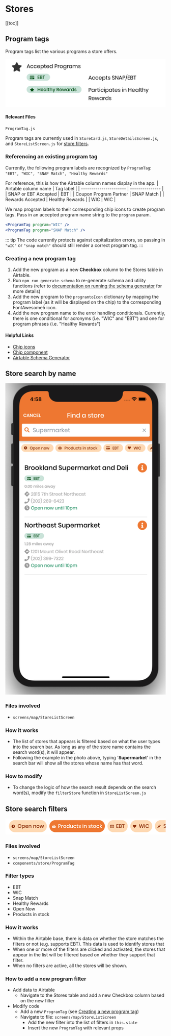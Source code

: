 # Stores
[[toc]]
## Program tags
Program tags list the various programs a store offers. 

![programtags](../assets/stores/programtags.png)


#### Relevant Files

`ProgramTag.js`

Program tags are currently used in `StoreCard.js`, `StoreDetailsScreen.js`, and `StoreListScreen.js` for [store filters](#store-search-filters).

### Referencing an existing program tag

Currently, the following program labels are recognized by `ProgramTag`: `"EBT", "WIC", "SNAP Match", "Healthy Rewards"`

For reference, this is how the Airtable column names display in the app.
| Airtable column name   | Tag label       |
| ---------------------- | --------------- |
| SNAP or EBT Accepted   | EBT             |
| Coupon Program Partner | SNAP Match      |
| Rewards Accepted       | Healthy Rewards |
| WIC                    | WIC             |


We map program labels to their corresponding chip icons to create program tags. Pass in an accepted program name string to the `program` param.

```jsx
<ProgramTag program="WIC" />
<ProgramTag program="SNAP Match" />
```
::: tip
The code currently protects against capitalization errors, so passing in `"wIC"` or `"snap match"` should still render a correct program tag.
::: 

### Creating a new program tag

1. Add the new program as a new **Checkbox** column to the Stores table in Airtable.
2. Run `npm run generate-schema` to re-generate schema and utility functions (refer to [documentation on running the schema generator](/shared/airtable.html#running-the-generator) for more details)
3. Add the new program to the `programtoIcon` dictionary by mapping the program label (as it will be displayed on the chip) to the corresponding FontAwesome5 icon.
4. Add the new program name to the error handling conditionals. Currently, there is one conditional for acronyms (i.e. "WIC" and "EBT") and one for program phrases (i.e. "Healthy Rewards")

#### Helpful Links

- [Chip icons](https://callstack.github.io/react-native-paper/icons.html)
- [Chip component](https://callstack.github.io/react-native-paper/chip.html)
- [Airtable Schema Generator](shared/airtable.html#airtable-schema-generator)

## Store search by name
![storesearch](../assets/stores/storesearch.png)

### Files involved

- `screens/map/StoreListScreen`

### How it works

- The list of stores that appears is filtered based on what the user types into the search bar. As long as any of the store name contains the search word(s), it will appear.
- Following the example in the photo above, typing '**Supermarket**' in the search bar will show all the stores whose name has that word.

### How to modify

- To change the logic of how the search result depends on the search word(s), modify the `filterStore` function in `StoreListScreen.js`

## Store search filters
![filters](../assets/stores/filters.png)

### Files involved

- `screens/map/StoreListScreen`
- `components/store/ProgramTag`

### Filter types

- EBT
- WIC
- Snap Match
- Healthy Rewards
- Open Now
- Products in stock

### How it works

- Within the Airtable base, there is data on whether the store matches the filters or not (e.g. supports EBT). This data is used to identify stores that
- When one or more of the filters are clicked and activated, the stores that appear in the list will be filtered based on whether they support that filter.
- When no filters are active, all the stores will be shown.

### How to add a new program filter

- Add data to Airtable
    - Navigate to the Stores table and add a new Checkbox column based on the new filter
- Modify code
    - Add a new `ProgramTag` (see [Creating a new program tag](#creating-a-new-program-tag))
    - Navigate to file: `screens/map/StoreListScreen`
        - Add the new filter into the list of filters in `this.state`
        - Insert the new `ProgramTag` with relevant props
